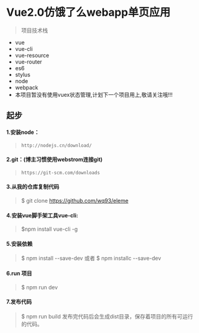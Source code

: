 # Vue2.0仿饿了么webapp单页应用

> 项目技术栈
- vue
- vue-cli
- vue-resource
- vue-router
- es6
- stylus
- node
- webpack
- 本项目暂没有使用vuex状态管理,计划下一个项目用上,敬请关注哦!!!

## 起步
#### 1.安装node：
>`http://nodejs.cn/download/`
#### 2.git：(博主习惯使用webstrom连接git)
>`https://git-scm.com/downloads`
#### 3.从我的仓库复制代码
> $ git clone https://github.com/wq93/eleme
#### 4.安装vue脚手架工具vue-cli:
> $npm install vue-cli -g
#### 5.安装依赖
> $ npm install --save-dev
> 或者 $ npm installc --save-dev
#### 6.run 项目
> $ npm run dev
#### 7.发布代码
> $ npm run build
发布完代码后会生成dist目录，保存着项目的所有可运行的代码。
